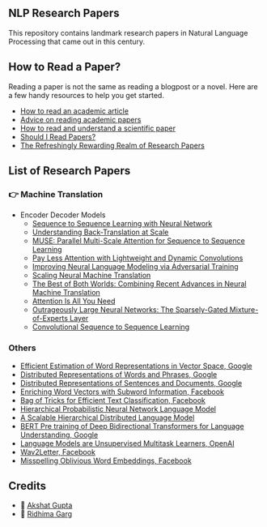 ## NLP Research Papers

This repository contains landmark research papers in Natural Language Processing that came out in this century.

## How to Read a Paper?
Reading a paper is not the same as reading a blogpost or a novel. Here are a few handy resources to help you get started.

* [How to read an academic article](https://organizationsandmarkets.com/2010/08/31/how-to-read-an-academic-article/)<br>
* [Advice on reading academic papers](https://www.cc.gatech.edu/~akmassey/posts/2012-02-15-advice-on-reading-academic-papers.html)<br>
* [How to read and understand a scientific paper](https://violentmetaphors.com/2013/08/25/how-to-read-and-understand-a-scientific-paper-2/)<br>
* [Should I Read Papers?](http://michaelrbernste.in/2014/10/21/should-i-read-papers.html)<br>
* [The Refreshingly Rewarding Realm of Research Papers](https://www.youtube.com/watch?v=8eRx5Wo3xYA)<br>

## List of Research Papers

### :point_right: Machine Translation

* Encoder Decoder Models
  * [Sequence to Sequence Learning with Neural Network](https://papers.nips.cc/paper/5346-sequence-to-sequence-learning-with-neural-networks.pdf)
  * [Understanding Back-Translation at Scale](https://arxiv.org/pdf/1808.09381.pdf)
  * [MUSE: Parallel Multi-Scale Attention for Sequence to Sequence Learning](https://arxiv.org/abs/1911.09483)
  * [Pay Less Attention with Lightweight and Dynamic Convolutions](https://arxiv.org/abs/1901.10430)
  * [Improving Neural Language Modeling via Adversarial Training](http://proceedings.mlr.press/v97/wang19f/wang19f.pdf)
  * [Scaling Neural Machine Translation](https://arxiv.org/abs/1806.00187)
  * [The Best of Both Worlds: Combining Recent Advances in Neural Machine Translation](https://arxiv.org/abs/1804.09849)
  * [Attention Is All You Need](https://arxiv.org/abs/1706.03762)
  * [Outrageously Large Neural Networks: The Sparsely-Gated Mixture-of-Experts Layer](https://arxiv.org/abs/1701.06538)
  * [Convolutional Sequence to Sequence Learning](https://arxiv.org/abs/1705.03122)

### Others
* [Efficient Estimation of Word Representations in Vector Space, Google](https://github.com/Akshat4112/NLP-research-papers/blob/master/Efficient%20Estimation%20of%20Word%20Representations%20in%20Vector%20Space%2C%20Google.pdf)<br>
* [Distributed Representations of Words and Phrases, Google](https://github.com/Akshat4112/NLP-research-papers/blob/master/Distributed%20Representations%20of%20Words%20and%20Phrases%2C%20Google.pdf)<br>
* [Distributed Representations of Sentences and Documents, Google](https://github.com/Akshat4112/NLP-research-papers/blob/master/Distributed%20Representations%20of%20Sentences%20and%20Documents%2C%20Google.pdf)<br>
* [Enriching Word Vectors with Subword Information, Facebook](https://github.com/Akshat4112/NLP-research-papers/blob/master/Enriching%20Word%20Vectors%20with%20Subword%20Information%2C%20Facebook.pdf)<br>
* [Bag of Tricks for Efficient Text Classification, Facebook](https://github.com/Akshat4112/NLP-research-papers/blob/master/Bag%20of%20Tricks%20for%20Efficient%20Text%20Classification%2C%20facebook.pdf)<br>
* [Hierarchical Probabilistic Neural Network Language Model](https://github.com/Akshat4112/NLP-research-papers/blob/master/Hierarchical%20Probabilistic%20Neural%20Network%20Language%20Model.pdf)<br>
* [A Scalable Hierarchical Distributed Language Model](https://github.com/Akshat4112/NLP-research-papers/blob/master/A%20Scalable%20Hierarchical%20Distributed%20Language%20Model.pdf)<br>
* [BERT Pre training of Deep Bidirectional Transformers for Language Understanding, Google](https://github.com/Akshat4112/NLP-research-papers/blob/master/BERT%20Pre%20training%20of%20Deep%20Bidirectional%20Transformers%20for%20Language%20Uderstanding%2C%20Google.pdf)<br>
* [Language Models are Unsupervised Multitask Learners, OpenAI](https://github.com/Akshat4112/NLP-research-papers/blob/master/Language%20Models%20are%20Unsupervised%20Multitask%20Learners%2C%20openai.pdf)<br>
* [Wav2Letter, Facebook](https://github.com/Akshat4112/NLP-research-papers/blob/master/Wav2Letter%2C%20Facebook.pdf)<br>
* [Misspelling Oblivious Word Embeddings, Facebook](https://github.com/Akshat4112/NLP-research-papers/blob/master/Misspelling%20Oblivious%20Word%20Embeddings%2C%20Facebook.pdf)<br>

## Credits
* :man: [Akshat Gupta](https://github.com/Akshat4112/)
* :woman: [Ridhima Garg](https://github.com/ridhimagarg)
